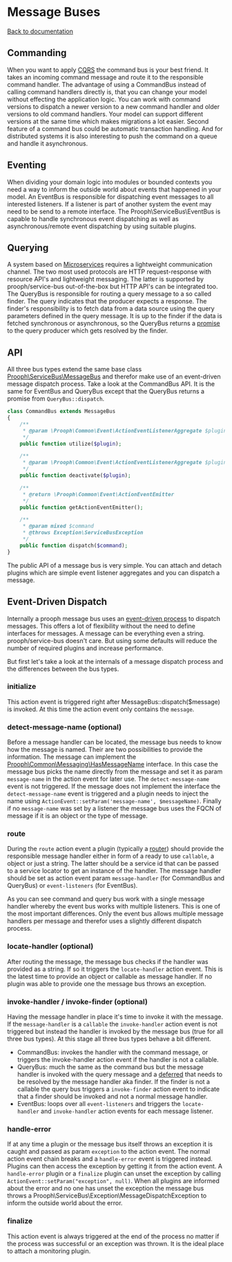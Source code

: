 # Message Buses

[Back to documentation](../README.md#documentation)

## Commanding

When you want to apply [CQRS](http://cqrs.files.wordpress.com/2010/11/cqrs_documents.pdf) the command bus is your best friend.
It takes an incoming command message and route it to the responsible command handler.
The advantage of using a CommandBus instead of calling command handlers directly is, that you can change your model without effecting
the application logic. You can work with command versions to dispatch a newer version to a new command handler and older
versions to old command handlers. Your model can support different versions at the same time which makes migrations a lot easier.
Second feature of a command bus could be automatic transaction handling.
And for distributed systems it is also interesting to push the command on a queue and handle it asynchronous.

## Eventing

When dividing your domain logic into modules or bounded contexts you need a way to inform the outside world
about events that happened in your model.
An EventBus is responsible for dispatching event messages to all interested listeners. If a listener is part of another system
the event may need to be send to a remote interface. The Prooph\ServiceBus\EventBus is capable to handle synchronous event
dispatching as well as asynchronous/remote event dispatching by using suitable plugins.

## Querying

A system based on [Microservices](http://martinfowler.com/articles/microservices.html) requires a lightweight communication channel.
The two most used protocols are HTTP request-response with resource API's and lightweight messaging. The latter is supported by prooph/service-bus
out-of-the-box but HTTP API's can be integrated too.
The QueryBus is responsible for routing a query message to a so called finder. The query indicates that the producer expects a response.
The finder's responsibility is to fetch data from a data source using the query parameters defined in the query message. It is up to the finder if the data is fetched synchronous
or asynchronous, so the QueryBus returns a [promise](https://github.com/reactphp/promise) to the query producer which gets resolved by the finder.

## API

All three bus types extend the same base class [Prooph\ServiceBus\MessageBus](../MessageBus.php) and therefor make use of an event-driven message dispatch process.
Take a look at the CommandBus API. It is the same for EventBus and QueryBus except that the QueryBus returns a promise from `QueryBus::dispatch`.

```php
class CommandBus extends MessageBus
{
    /**
     * @param \Prooph\Common\Event\ActionEventListenerAggregate $plugin
     */
    public function utilize($plugin);

    /**
     * @param \Prooph\Common\Event\ActionEventListenerAggregate $plugin
     */
    public function deactivate($plugin);

    /**
     * @return \Prooph\Common\Event\ActionEventEmitter
     */
    public function getActionEventEmitter();

    /**
     * @param mixed $command
     * @throws Exception\ServiceBusException
     */
    public function dispatch($command);
}
```

The public API of a message bus is very simple. You can attach and detach plugins which are simple event listener aggregates
and you can dispatch a message.

## Event-Driven Dispatch

Internally a prooph message bus uses an [event-driven process](https://github.com/prooph/common#actioneventemitter) to dispatch messages.
This offers a lot of flexibility without the need to define interfaces for messages.
A message can be everything even a string. prooph/service-bus doesn't care. But using some defaults will reduce the
number of required plugins and increase performance.

But first let's take a look at the internals of a message dispatch process and the differences between the bus types.

### initialize

This action event is triggered right after MessageBus::dispatch($message) is invoked. At this time the action event only contains the `message`.

### detect-message-name (optional)

Before a message handler can be located, the message bus needs to know how the message is named. Their are two
possibilities to provide the information. The message can implement the [Prooph\Common\Messaging\HasMessageName](https://github.com/prooph/common/blob/master/src/Messaging/HasMessageName.php) interface.
In this case the message bus picks the name directly from the message and set it as param `message-name` in the action event for later use. The `detect-message-name` event is not triggered. If the message
does not implement the interface the `detect-message-name` event is triggered and a plugin needs to inject the name using `ActionEvent::setParam('message-name', $messageName)`.
Finally if no `message-name` was set by a listener the message bus uses the FQCN of message if it is an object or the type of message.

### route

During the `route` action event a plugin (typically a [router](plugins.md#routers)) should provide the responsible message handler either in form of a ready to use `callable`, a object or just a string.
The latter should be a service id that can be passed to a service locator to get an instance of the handler.
The message handler should be set as action event param `message-handler` (for CommandBus and QueryBus) or `event-listeners` (for EventBus).

As you can see command and query bus work with a single message handler whereby the event bus works with multiple listeners.
This is one of the most important differences. Only the event bus allows multiple message handlers per message and therefor uses
a slightly different dispatch process.

### locate-handler (optional)

After routing the message, the message bus checks if the handler was provided as a string. If so it triggers the
`locate-handler` action event. This is the latest time to provide an object or callable as message handler. If no plugin was able to provide one the message bus throws an exception.

### invoke-handler / invoke-finder (optional)

Having the message handler in place it's time to invoke it with the message. If the `message-handler` is a `callable` the `invoke-handler` action event is not triggered but instead
the handler is invoked by the message bus (true for all three bus types).
At this stage all three bus types behave a bit different.

- CommandBus: invokes the handler with the command message, or triggers the invoke-handler action event if the handler is not a callable.
- QueryBus: much the same as the command bus but the message handler is invoked with the query message and a [deferred](https://github.com/reactphp/promise/blob/master/src/Deferred.php)
that needs to be resolved by the message handler aka finder. If the finder is not a callable the query bus triggers a `invoke-finder` action event to indicate
that a finder should be invoked and not a normal message handler.
- EventBus: loops over all `event-listeners` and triggers the `locate-handler` and `invoke-handler` action events for each message listener.

### handle-error

If at any time a plugin or the message bus itself throws an exception it is caught and passed as param `exception` to the action event. The normal action event chain breaks and a
`handle-error` event is triggered instead. Plugins can then access the exception by getting it from the action event.
A `handle-error` plugin or a `finalize` plugin can unset the exception by calling `ActionEvent::setParam("exception", null)`.
When all plugins are informed about the error and no one has unset the exception the message bus throws a Prooph\ServiceBus\Exception\MessageDispatchException to inform the outside world about the error.

### finalize

This action event is always triggered at the end of the process no matter if the process was successful or an exception was thrown. It is the ideal place to
attach a monitoring plugin.

